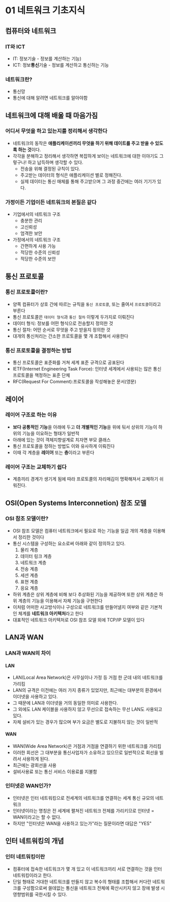 # 01 네트워크 기초지식
## 컴퓨터와 네트워크
### IT와 ICT
- IT: 정보기술 - 정보를 계산하는 기능)
- ICT: 정보**통신**기술 - 정보를 계산하고 통신하는 기능
### 네트워크란?
- 통신망
- 통신에 대해 알려면 네트워크를 알아야함
## 네트워크에 대해 배울 때 마음가짐
### 어디서 무엇을 하고 있는지를 정리해서 생각한다
- 네트워크의 동작은 **애플리케이션끼리 무엇을 하기 위해 데이트를 주고 받을 수 있도록 하는 것**이다.
- 각각을 분해하고 정리해서 생각하면 복잡하게 보이는 네트워크에 대한 이야기도 그렇구나! 하고 납득하며 생각할 수 있다.
  - 전송을 위해 결정된 규칙이 있다.
  - 주고받는 데이터의 형식은 애플리케이션 별로 정해진다.
  - 실제 데이터는 통신 매체를 통해 주고받으며 그 과정 중간에는 여러 기기가 있다.
### 가정이든 기업이든 네트워크의 본질은 같다
- 기업에서의 네트워크 구조
  - 충분한 관리
  - 고신뢰성
  - 엄격한 보안
- 가정에서의 네트워크 구조
  - 간편하게 사용 가능
  - 적당한 수준의 신뢰성
  - 적당한 수준의 보안
 ## 통신 프로토콜
 ### 통신 프로토콜이란?
 - 양쪽 컴퓨터가 상호 간에 따르는 규칙을 `통신 프로토콜`, 또는 줄여서 `프로토콜`이라고 부른다
 - 통신 프로토콜은 `데이터 형식`과 `통신 절차` 이렇게 두가지로 이뤄진다
 - 데이터 형식: 정보를 어떤 형식으로 전송할지 정의한 것
 - 통신 절차: 어떤 순서로 무엇을 주고 받을지 정의한 것
 - 대개의 통신처리는 간소한 프로토콜을 몇 개 조합해서 사용한다
### 통신 프로토콜을 결정하는 방법
- 통신 프로토콜은 표준화를 거쳐 세계 표준 규격으로 공표된다
- IETF(Internet Engineering Task Force): 인터넷 세계에서 사용되는 많은 통신 프로토콜을 책정하는 표준 단체
- RFC(Request For Comment):프로토콜을 작성해놓은 문서(영문)
## 레이어
### 레이어 구조로 하는 이유
- **보다 공통적인 기능**을 아래에 두고 **더 개별적인 기능**을 위에 둬서 상위의 기능이 하위의 기능을 이요하는 형태가 일반적
- 아래에 있는 것이 객체지향설계로 치자면 부모 클래스
- 통신 프로토콜을 정하는 방법도 이와 유사하게 이뤄진다
- 이때 각 계층을 **레이어** 또는 **층**이라고 부른다
### 레이어 구조는 교체하기 쉽다
- 계층끼리 경계가 생기게 됨에 따라 프로토콜의 자리매김이 명확해져서 교체하기 쉬워진다.
## OSI(Open Systems Interconnetion) 참조 모델
### OSI 참조 모델이란?
- OSI 참조 모델은 컴퓨터 네트워크에서 필요로 하는 기능을 일곱 개의 계층을 이용해서 정리한 것이다
- 통신 시스템을 구성하는 요소로써 아래와 같이 정의하고 있다.
  1. 물리 계층
  2. 데이터 링크 계층
  3. 네트워크 계층
  4. 전송 계층
  5. 세션 계층
  6. 표현 계층
  7. 응요 계층
- 하위 계층은 상위 계층에 비해 보다 추상화된 기능을 제공하며 또한 상위 계층은 하위 계층의 기능을 이용해서 자체 기능을 구현한다
- 이처럼 어떠한 사고방식이나 구성으로 네트워크를 만들어낼지 여부와 같은 기본적인 체계를 **네트워크 아키텍처**라고 한다
- 대표적인 네트워크 아키텍처로 OSI 참조 모델 외에 TCP/IP 모델이 있다
## LAN과 WAN
### LAN과 WAN의 차이
#### LAN
- LAN(Local Area Network)은 사무실이나 가정 등 거점 한 군데 내의 네트워크를 가리킴
- LAN의 규격은 이전에는 여러 가지 종류가 있었지만, 최근에는 대부분의 환경에서 이더넷을 사용하고 있다.
- 그 때문에 LAN과 이더넷을 거의 동일한 의미로 사용한다.
- 그 외에도 LAN 케이블을 사용하지 않고 무선으로 접속하는 무선 LAN도 사용되고 있다.
- 자체 설비가 있는 경우가 많으며 부가 요금은 별도로 지불하지 않는 것이 일반적
#### WAN
- WAN(Wide Area Network)은 거점과 거점을 연결하기 위한 네트워크를 가리킴
- 이러한 회선은 그 대부분을 통신사업자가 소유하고 있으므로 일반적으로 회선을 빌려서 사용하게 된다.
- 최근에는 광회선을 사용
- 설비사용료 또는 통신 서비스 이용료를 지불함
### 인터넷은 WAN인가?
- 인터넷은 인터 네트워킹으로 전세계의 네트워크를 연결하는 세계 통신 규모의 네트워크
- 인터넷이라는 명칭은 전 세계에 펼쳐진 네트워크 전체를 가리키므로 인터넷 = WAN이라고는 할 수 없다.
- 하지만 "인터넷은 WAN을 사용하고 있는가"라는 질문이라면 대답은 "YES"
## 인터 네트워킹의 개념
### 인터 네트워킹이란
- 컴퓨터에 접속한 네트워크가 몇 개 있고 이 네트워크끼리 서로 연결하는 것을 인터 네트워킹이라고 한다.
- 단일 형태로 거대한 네트워크를 만들지 않고 복수의 형태를 조합해서 커다란 네트워크를 구성함으로써 쓸데없는 통신을 네트워크 전체에 확산시키지 않고 장애 발생 시 영향범위를 국한시킬 수 있다.
